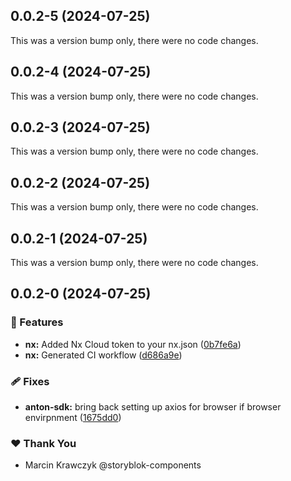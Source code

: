 ## 0.0.2-5 (2024-07-25)

This was a version bump only, there were no code changes.

## 0.0.2-4 (2024-07-25)

This was a version bump only, there were no code changes.

## 0.0.2-3 (2024-07-25)

This was a version bump only, there were no code changes.

## 0.0.2-2 (2024-07-25)

This was a version bump only, there were no code changes.

## 0.0.2-1 (2024-07-25)

This was a version bump only, there were no code changes.

## 0.0.2-0 (2024-07-25)


### 🚀 Features

- **nx:** Added Nx Cloud token to your nx.json ([0b7fe6a](https://github.com/marckraw/anton-suite/commit/0b7fe6a))
- **nx:** Generated CI workflow ([d686a9e](https://github.com/marckraw/anton-suite/commit/d686a9e))

### 🩹 Fixes

- **anton-sdk:** bring back setting up axios for browser if browser envirpnment ([1675dd0](https://github.com/marckraw/anton-suite/commit/1675dd0))

### ❤️  Thank You

- Marcin Krawczyk @storyblok-components